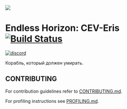 ![](https://cdn.discordapp.com/attachments/265411250341543936/269612274765791242/eris_128.png)
# Endless Horizon: CEV-Eris [![Build Status](https://travis-ci.org/discordia-space/CEV-Eris.svg?branch=master)](https://travis-ci.org/Endless-Horizon/CEV-Eris)
[![discord](https://discordapp.com/api/guilds/255035529085583360/widget.png)](https://discord.gg/QfEg7K7)

Корабль, который должен умирать.

## CONTRIBUTING

For contribution guidelines refer to [CONTRIBUTING.md](CONTRIBUTING.md).

For profiling instructions see [PROFILING.md](PROFILING.md).
